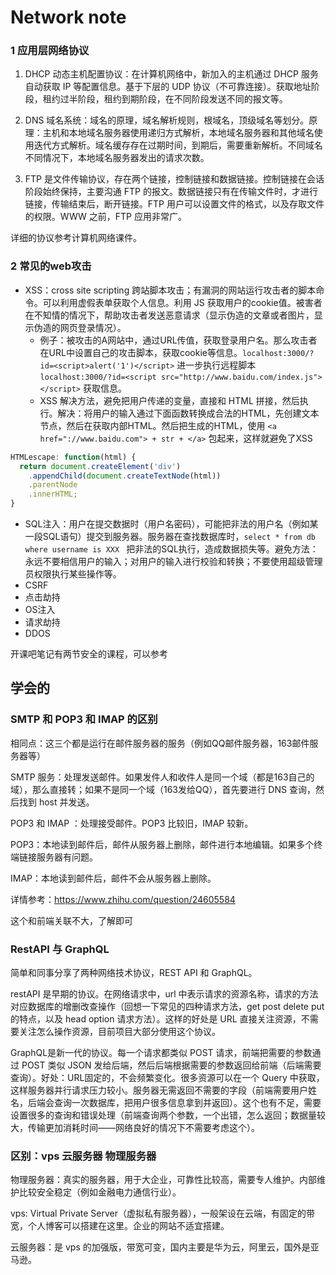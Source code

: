 # Network note

### 1 应用层网络协议

1. DHCP 动态主机配置协议：在计算机网络中，新加入的主机通过 DHCP 服务自动获取 IP 等配置信息。基于下层的 UDP 协议（不可靠连接）。获取地址阶段，租约过半阶段，租约到期阶段，在不同阶段发送不同的报文等。

2. DNS 域名系统：域名的原理，域名解析规则，根域名，顶级域名等划分。原理：主机和本地域名服务器使用递归方式解析，本地域名服务器和其他域名使用迭代方式解析。域名缓存存在过期时间，到期后，需要重新解析。不同域名不同情况下，本地域名服务器发出的请求次数。

3. FTP 是文件传输协议，存在两个链接，控制链接和数据链接。控制链接在会话阶段始终保持，主要沟通 FTP 的报文。数据链接只有在传输文件时，才进行链接，传输结束后，断开链接。FTP 用户可以设置文件的格式，以及存取文件的权限。WWW 之前，FTP 应用非常广。

详细的协议参考计算机网络课件。

### 2 常见的web攻击

- XSS：cross site scripting 跨站脚本攻击；有漏洞的网站运行攻击者的脚本命令。可以利用虚假表单获取个人信息。利用 JS 获取用户的cookie值。被害者在不知情的情况下，帮助攻击者发送恶意请求（显示伪造的文章或者图片，显示伪造的网页登录情况）。
	- 例子：被攻击的A网站中，通过URL传值，获取登录用户名。那么攻击者在URL中设置自己的攻击脚本，获取cookie等信息。`localhost:3000/?id=<script>alert('1')</script>` 进一步执行远程脚本 `localhost:3000/?id=<script src="http://www.baidu.com/index.js"></script>` 获取信息。
	- XSS 解决方法，避免把用户传递的变量，直接和 HTML 拼接，然后执行。解决：将用户的输入通过下面函数转换成合法的HTML，先创建文本节点，然后在获取内部HTML。然后把生成的HTML，使用 `<a href="://www.baidu.com"> + str + </a>` 包起来，这样就避免了XSS
	

~~~js
HTMLescape: function(html) {
  return document.createElement('div')
    .appendChild(document.createTextNode(html))
    .parentNode
    .innerHTML;
}
~~~

- SQL注入：用户在提交数据时（用户名密码），可能把非法的用户名（例如某一段SQL语句）提交到服务器。服务器在查找数据库时，`select * from db where username is XXX ` 把非法的SQL执行，造成数据损失等。避免方法：永远不要相信用户的输入；对用户的输入进行校验和转换；不要使用超级管理员权限执行某些操作等。
- CSRF
- 点击劫持
- OS注入
- 请求劫持
- DDOS

开课吧笔记有两节安全的课程，可以参考







## 学会的

### SMTP 和 POP3 和 IMAP 的区别

相同点：这三个都是运行在邮件服务器的服务（例如QQ邮件服务器，163邮件服务器等）

SMTP 服务：处理发送邮件。如果发件人和收件人是同一个域（都是163自己的域），那么直接转；如果不是同一个域（163发给QQ），首先要进行 DNS 查询，然后找到 host 并发送。

POP3 和 IMAP ：处理接受邮件。POP3 比较旧，IMAP 较新。

POP3：本地读到邮件后，邮件从服务器上删除，邮件进行本地编辑。如果多个终端链接服务器有问题。

IMAP：本地读到邮件后，邮件不会从服务器上删除。

详情参考：https://www.zhihu.com/question/24605584

这个和前端关联不大，了解即可


### RestAPI 与 GraphQL

简单和同事分享了两种网络技术协议，REST API 和 GraphQL。

restAPI 是早期的协议。在网络请求中，url 中表示请求的资源名称，请求的方法对应数据库的增删改查操作（回想一下常见的四种请求方法，get post delete put 的特点，以及 head option 请求方法）。这样的好处是 URL 直接关注资源，不需要关注怎么操作资源，目前项目大部分使用这个协议。

GraphQL是新一代的协议。每一个请求都类似 POST 请求，前端把需要的参数通过 POST 类似 JSON 发给后端，然后后端根据需要的参数返回给前端（后端需要查询）。好处：URL固定的，不会频繁变化。很多资源可以在一个 Query 中获取，这样服务器并行请求压力较小。服务器无需返回不需要的字段（前端需要用户姓名，后端会查询一次数据库，把用户很多信息拿到并返回）。这个也有不足，需要设置很多的查询和错误处理（前端查询两个参数，一个出错，怎么返回；数据量较大，传输更加消耗时间——网络良好的情况下不需要考虑这个）。


### 区别：vps 云服务器 物理服务器

物理服务器：真实的服务器，用于大企业，可靠性比较高，需要专人维护。内部维护比较安全稳定（例如金融电力通信行业）。

vps: Virtual Private Server（虚拟私有服务器），一般架设在云端，有固定的带宽，个人博客可以搭建在这里。企业的网站不适宜搭建。

云服务器：是 vps 的加强版，带宽可变，国内主要是华为云，阿里云，国外是亚马逊。
